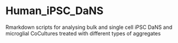 # Human_iPSC_DaNS
Rmarkdown scripts for analysing bulk and single cell iPSC DaNS and microglial CoCultures treated with different types of aggregates
